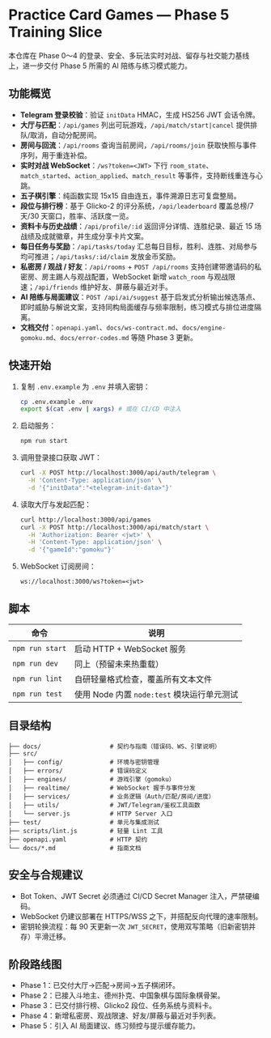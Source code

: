 # Practice Card Games — Phase 5 Training Slice

本仓库在 Phase 0～4 的登录、安全、多玩法实时对战、留存与社交能力基线上，进一步交付 Phase 5 所需的 AI 陪练与练习模式能力。

## 功能概览
- **Telegram 登录校验**：验证 `initData` HMAC，生成 HS256 JWT 会话令牌。
- **大厅与匹配**：`/api/games` 列出可玩游戏，`/api/match/start|cancel` 提供排队/取消，自动分配房间。
- **房间与回流**：`/api/rooms` 查询当前房间，`/api/rooms/join` 获取快照与事件序列，用于重连补偿。
- **实时对战 WebSocket**：`/ws?token=<JWT>` 下行 `room_state`、`match_started`、`action_applied`、`match_result` 等事件，支持断线重连与心跳。
- **五子棋引擎**：纯函数实现 15x15 自由连五，事件溯源日志可复盘整局。
- **段位与排行榜**：基于 Glicko-2 的评分系统，`/api/leaderboard` 覆盖总榜/7 天/30 天窗口，胜率、活跃度一览。
- **资料卡与历史战绩**：`/api/profile/:id` 返回评分详情、连胜纪录、最近 15 场战绩及成就徽章，并生成分享卡片文案。
- **每日任务与奖励**：`/api/tasks/today` 汇总每日目标，胜利、连胜、对局参与均可推进；`/api/tasks/:id/claim` 发放金币奖励。
- **私密房 / 观战 / 好友**：`/api/rooms` + `POST /api/rooms` 支持创建带邀请码的私密房、房主踢人与观战配置，WebSocket 新增 `watch_room` 与观战限速；`/api/friends` 维护好友、屏蔽与最近对手。
- **AI 陪练与局面建议**：`POST /api/ai/suggest` 基于启发式分析输出候选落点、即时威胁与解说文案，支持同构局面缓存与频率限制，练习模式与排位进度隔离。
- **文档交付**：`openapi.yaml`、`docs/ws-contract.md`、`docs/engine-gomoku.md`、`docs/error-codes.md` 等随 Phase 3 更新。

## 快速开始
1. 复制 `.env.example` 为 `.env` 并填入密钥：
   ```bash
   cp .env.example .env
   export $(cat .env | xargs) # 或在 CI/CD 中注入
   ```
2. 启动服务：
   ```bash
   npm run start
   ```
3. 调用登录接口获取 JWT：
   ```bash
   curl -X POST http://localhost:3000/api/auth/telegram \
     -H 'Content-Type: application/json' \
     -d '{"initData":"<telegram-init-data>"}'
   ```
4. 读取大厅与发起匹配：
   ```bash
   curl http://localhost:3000/api/games
   curl -X POST http://localhost:3000/api/match/start \
     -H 'Authorization: Bearer <jwt>' \
     -H 'Content-Type: application/json' \
     -d '{"gameId":"gomoku"}'
   ```
5. WebSocket 订阅房间：
   ```text
   ws://localhost:3000/ws?token=<jwt>
   ```

## 脚本
| 命令 | 说明 |
| --- | --- |
| `npm run start` | 启动 HTTP + WebSocket 服务 |
| `npm run dev` | 同上（预留未来热重载） |
| `npm run lint` | 自研轻量格式检查，覆盖所有文本文件 |
| `npm run test` | 使用 Node 内置 `node:test` 模块运行单元测试 |

## 目录结构
```
├── docs/                   # 契约与指南（错误码、WS、引擎说明）
├── src/
│   ├── config/             # 环境与密钥管理
│   ├── errors/             # 错误码定义
│   ├── engines/            # 游戏引擎（gomoku）
│   ├── realtime/           # WebSocket 握手与事件分发
│   ├── services/           # 业务逻辑（Auth/匹配/房间/进度）
│   ├── utils/              # JWT/Telegram/鉴权工具函数
│   └── server.js           # HTTP Server 入口
├── test/                   # 单元与集成测试
├── scripts/lint.js         # 轻量 Lint 工具
├── openapi.yaml            # HTTP 契约
└── docs/*.md               # 指南文档
```

## 安全与合规建议
- Bot Token、JWT Secret 必须通过 CI/CD Secret Manager 注入，严禁硬编码。
- WebSocket 仍建议部署在 HTTPS/WSS 之下，并搭配反向代理的速率限制。
- 密钥轮换流程：每 90 天更新一次 `JWT_SECRET`，使用双写策略（旧新密钥并存）平滑迁移。

## 阶段路线图
- Phase 1：已交付大厅→匹配→房间→五子棋闭环。
- Phase 2：已接入斗地主、德州扑克、中国象棋与国际象棋骨架。
- Phase 3：已交付排行榜、Glicko2 段位、任务系统与资料卡。
- Phase 4：新增私密房、观战限速、好友/屏蔽与最近对手列表。
- Phase 5：引入 AI 局面建议、练习频控与提示缓存能力。
